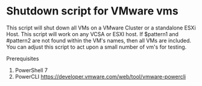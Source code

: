 # Shutdown script for VMware vms
This script will shut down all VMs on a VMware Cluster or a standalone ESXi Host.  This script will work on any VCSA or ESXI host. 
If $pattern1 and #pattern2 are not found within the VM's names, then all VMs are included. You can adjust this script to act upon
a small number of vm's for testing.

Prerequisites
1.	PowerShell 7
2.	PowerCLI   https://developer.vmware.com/web/tool/vmware-powercli

